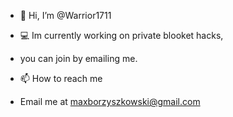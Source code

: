 - 👋 Hi, I’m @Warrior1711
- 💻 Im currently working on private blooket hacks,
- you can join by emailing me.

- 📫 How to reach me
- Email me at maxborzyszkowski@gmail.com

<!---
Warrior1711/Warrior1711 is a ✨ special ✨ repository because its `README.md` (this file) appears on your GitHub profile.
You can click the Preview link to take a look at your changes.
--->
